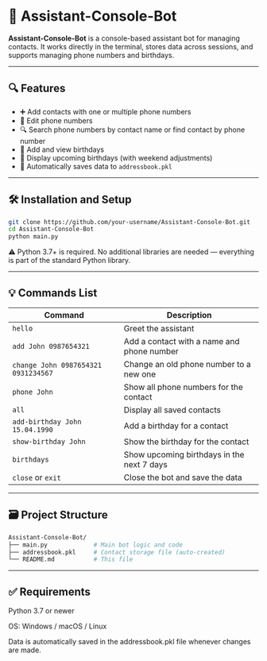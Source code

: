 # 🤖 Assistant-Console-Bot

**Assistant-Console-Bot** is a console-based assistant bot for managing contacts. It works directly in the terminal, stores data across sessions, and supports managing phone numbers and birthdays.

---

## 🔍 Features

- ➕ Add contacts with one or multiple phone numbers
- 🔄 Edit phone numbers
- 🔍 Search phone numbers by contact name or find contact by phone number
- 🎂 Add and view birthdays
- 📅 Display upcoming birthdays (with weekend adjustments)
- 💾 Automatically saves data to `addressbook.pkl`

---

## 🛠️ Installation and Setup

```bash
git clone https://github.com/your-username/Assistant-Console-Bot.git
cd Assistant-Console-Bot
python main.py
```
⚠️ Python 3.7+ is required. No additional libraries are needed — everything is part of the standard Python library.

---

## 💡 Commands List

| Command                             | Description                                        |
|-------------------------------------|----------------------------------------------------|
| `hello`                             | Greet the assistant                               |
| `add John 0987654321`               | Add a contact with a name and phone number        |
| `change John 0987654321 0931234567` | Change an old phone number to a new one           |
| `phone John`                        | Show all phone numbers for the contact            |
| `all`                               | Display all saved contacts                        |
| `add-birthday John 15.04.1990`      | Add a birthday for a contact                      |
| `show-birthday John`                | Show the birthday for the contact                 |
| `birthdays`                         | Show upcoming birthdays in the next 7 days       |
| `close` or `exit`                   | Close the bot and save the data                   |


---

## 🗃️ Project Structure

```bash
Assistant-Console-Bot/
├── main.py             # Main bot logic and code
├── addressbook.pkl     # Contact storage file (auto-created)
└── README.md           # This file
```

---

## ✅ Requirements
Python 3.7 or newer

OS: Windows / macOS / Linux

Data is automatically saved in the addressbook.pkl file whenever changes are made.

